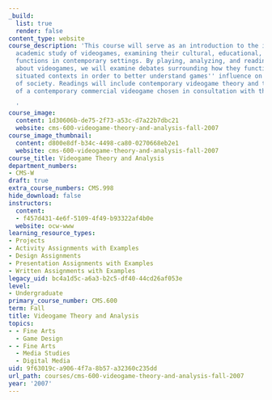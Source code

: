 ```yaml
---
_build:
  list: true
  render: false
content_type: website
course_description: 'This course will serve as an introduction to the interdisciplinary
  academic study of videogames, examining their cultural, educational, and social
  functions in contemporary settings. By playing, analyzing, and reading and writing
  about videogames, we will examine debates surrounding how they function within socially
  situated contexts in order to better understand games'' influence on and reflections
  of society. Readings will include contemporary videogame theory and the completion
  of a contemporary commercial videogame chosen in consultation with the instructor.

  '
course_image:
  content: 1d30606b-de75-2f73-a53c-d7a22b7dbc21
  website: cms-600-videogame-theory-and-analysis-fall-2007
course_image_thumbnail:
  content: d800e8df-b34c-4498-ca80-0270668eb2e1
  website: cms-600-videogame-theory-and-analysis-fall-2007
course_title: Videogame Theory and Analysis
department_numbers:
- CMS-W
draft: true
extra_course_numbers: CMS.998
hide_download: false
instructors:
  content:
  - f457d431-4e6f-5109-4f49-b93322af4b0e
  website: ocw-www
learning_resource_types:
- Projects
- Activity Assignments with Examples
- Design Assignments
- Presentation Assignments with Examples
- Written Assignments with Examples
legacy_uid: bc4a1d5c-a6a3-b2c5-df40-44cd26af053e
level:
- Undergraduate
primary_course_number: CMS.600
term: Fall
title: Videogame Theory and Analysis
topics:
- - Fine Arts
  - Game Design
- - Fine Arts
  - Media Studies
  - Digital Media
uid: 9f63019c-a906-4f7a-8b57-a32360c235dd
url_path: courses/cms-600-videogame-theory-and-analysis-fall-2007
year: '2007'
---
```

